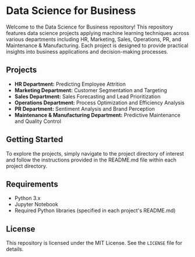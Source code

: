 # Data Science for Business

Welcome to the Data Science for Business repository! This repository features data science projects applying machine learning techniques across various departments including HR, Marketing, Sales, Operations, PR, and Maintenance & Manufacturing. Each project is designed to provide practical insights into business applications and decision-making processes.

## Projects

- **HR Department:** Predicting Employee Attrition
- **Marketing Department:** Customer Segmentation and Targeting
- **Sales Department:** Sales Forecasting and Lead Prioritization
- **Operations Department:** Process Optimization and Efficiency Analysis
- **PR Department:** Sentiment Analysis and Brand Perception
- **Maintenance & Manufacturing Department:** Predictive Maintenance and Quality Control

## Getting Started

To explore the projects, simply navigate to the project directory of interest and follow the instructions provided in the README.md file within each project directory.

## Requirements

- Python 3.x
- Jupyter Notebook
- Required Python libraries (specified in each project's README.md)

## License

This repository is licensed under the MIT License. See the `LICENSE` file for details.


